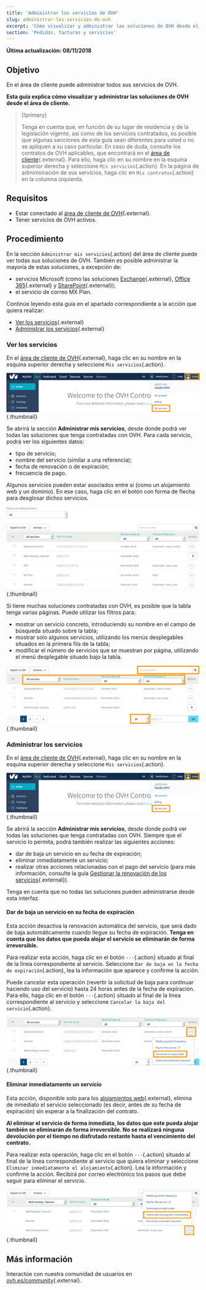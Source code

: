 ```yaml
---
title: 'Administrar los servicios de OVH'
slug: administrar-los-servicios-de-ovh
excerpt: 'Cómo visualizar y administrar las soluciones de OVH desde el área de cliente'
section: 'Pedidos, facturas y servicios'
---
```


**Última actualización: 08/11/2018**

## Objetivo

En el área de cliente puede administrar todos sus servicios de OVH. 

**Esta guía explica cómo visualizar y administrar las soluciones de OVH desde el área de cliente.**

> [!primary]
>
> Tenga en cuenta que, en función de su lugar de residencia y de la legislación vigente, así como de los servicios contratados, es posible que algunas secciones de esta guía sean diferentes para usted o no se apliquen a su caso particular. En caso de duda, consulte los contratos de OVH aplicables, que encontrará en el [área de cliente](https://www.ovh.com/auth/?action=gotomanager){.external}. Para ello, haga clic en su nombre en la esquina superior derecha y seleccione `Mis servicios`{.action}. En la página de administración de sus servicios, haga clic en `Mis contratos`{.action} en la columna izquierda.
>

## Requisitos

- Estar conectado al [área de cliente de OVH](https://www.ovh.com/auth/?action=gotomanager){.external}.
- Tener servicios de OVH activos.

## Procedimiento

En la sección `Administrar mis servicios`{.action} del área de cliente puede ver todas sus soluciones de OVH. También es posible administrar la mayoría de estas soluciones, a excepción de:

- servicios Microsoft (como las soluciones [Exchange](https://www.ovh.es/emails/hosted-exchange/){.external}, [Office 365](https://www.ovh.es/office-365/){.external} y [SharePoint](https://www.ovh.es/sharepoint/){.external});
- el servicio de correo MX Plan.

Continúe leyendo esta guía en el apartado correspondiente a la acción que quiera realizar:

- [Ver los servicios](https://docs.ovh.com/es/billing//administrar-los-servicios-de-ovh/#ver-los-servicios){.external}
- [Administrar los servicios](https://docs.ovh.com/es/billing//administrar-los-servicios-de-ovh/#administrar-los-servicios){.external}

### Ver los servicios

En el [área de cliente de OVH](https://www.ovh.com/auth/?action=gotomanager){.external}, haga clic en su nombre en la esquina superior derecha y seleccione `Mis servicios`{.action}.

![Administrar mis servicios](images/manage-ovh-services-step1.png){.thumbnail}

Se abrirá la sección **Administrar mis servicios**, desde donde podrá ver todas las soluciones que tenga contratadas con OVH. Para cada servicio, podrá ver los siguientes datos:

- tipo de servicio;
- nombre del servicio (similar a una referencia);
- fecha de renovación o de expiración;
- frecuencia de pago.

Algunos servicios pueden estar asociados entre sí (como un alojamiento web y un dominio). En ese caso, haga clic en el botón con forma de flecha para desglosar dichos servicios.

![Administrar mis servicios](images/manage-ovh-services-step2.png){.thumbnail}

Si tiene muchas soluciones contratadas con OVH, es posible que la tabla tenga varias páginas. Puede utilizar los filtros para:

- mostrar un servicio concreto, introduciendo su nombre en el campo de búsqueda situado sobre la tabla;
- mostrar solo algunos servicios, utilizando los menús desplegables situados en la primera fila de la tabla; 
- modificar el número de servicios que se muestran por página, utilizando el menú desplegable situado bajo la tabla.

![Administrar mis servicios](images/manage-ovh-services-step3.png){.thumbnail}

### Administrar los servicios

En el [área de cliente de OVH](https://www.ovh.com/auth/?action=gotomanager){.external}, haga clic en su nombre en la esquina superior derecha y seleccione `Mis servicios`{.action}.

![Administrar mis servicios](images/manage-ovh-services-step1.png){.thumbnail}

Se abrirá la sección **Administrar mis servicios**, desde donde podrá ver todas las soluciones que tenga contratadas con OVH. Siempre que el servicio lo permita, podrá también realizar las siguientes acciones:

- dar de baja un servicio en su fecha de expiración;
- eliminar inmediatamente un servicio;
- realizar otras acciones relacionadas con el pago del servicio (para más información, consulte la guía [Gestionar la renovación de los servicios](https://docs.ovh.com/es/billing/renovacion-automatica-ovh/){.external}).

Tenga en cuenta que no todas las soluciones pueden administrarse desde esta interfaz.

#### Dar de baja un servicio en su fecha de expiración

Esta acción desactiva la renovación automática del servicio, que será dado de baja automáticamente cuando llegue su fecha de expiración. **Tenga en cuenta que los datos que pueda alojar el servicio se eliminarán de forma irreversible.** 

Para realizar esta acción, haga clic en el botón `···`{.action} situado al final de la línea correspondiente al servicio. Seleccione `Dar de baja en la fecha de expiración`{.action}, lea la información que aparece y confirme la acción.

Puede cancelar esta operación (revertir la solicitud de baja para continuar haciendo uso del servicio) hasta 24 horas antes de la fecha de expiración. Para ello, haga clic en el botón  `···`{.action} situado al final de la línea correspondiente al servicio y seleccione `Cancelar la baja del servicio`{.action}.

![Administrar mis servicios](images/manage-ovh-services-step4.png){.thumbnail}

#### Eliminar inmediatamente un servicio

Esta acción, disponible solo para los [alojamientos web](https://www.ovh.es/hosting/){.external}, elimina de inmediato el servicio seleccionado (es decir, antes de su fecha de expiración) sin esperar a la finalización del contrato.

**Al eliminar el servicio de forma inmediata, los datos que este pueda alojar también se eliminarán de forma irreversible. No se realizará ninguna devolución por el tiempo no disfrutado restante hasta el vencimiento del contrato.** 

Para realizar esta operación, haga clic en el botón `···`{.action} situado al final de la línea correspondiente al servicio que quiera eliminar y seleccione `Eliminar inmediatamente el alojamiento`{.action}. Lea la información y confirme la acción. Recibirá por correo electrónico los pasos que debe seguir para eliminar el servicio.

![Administrar mis servicios](images/manage-ovh-services-step5.png){.thumbnail}

## Más información

Interactúe con nuestra comunidad de usuarios en [ovh.es/community](https://www.ovh.es/community/){.external}.